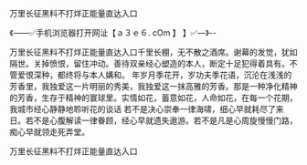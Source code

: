 万里长征黑料不打烊正能量直达入口

《——✅手机浏览器打开网沚【ａ３ｅ６. cOm 】 】✅—》--

万里长征黑料不打烊正能量直达入口千里长棚，无不散之酒席。谢幕的发觉，犹如隔世。关掉愤恨，留住冲动。善待双亲经心塑造的本人，断定十足犯得着具有。不管爱恨深种，都终将与本人媾和。
年岁月季花开，岁功夫季花语，沉沦在浅浅的芳香里，我独爱这一片明丽的秀美，我独爱这一抹高雅的芳香。那是一种净化精神的芳香，生存于精神的寰球里。实情如花，蓄意如花，人命如花，在每一个花期，我城市经心静静地聆听花的谈话
若不是决心崇奉一律海啸，细心早就耗尽了来日。若不是心腹解读一律眷顾，经心早就遗失遨游。若不是凡是心周旋慢慢门路，痴心早就领走死弄堂。





万里长征黑料不打烊正能量直达入口

